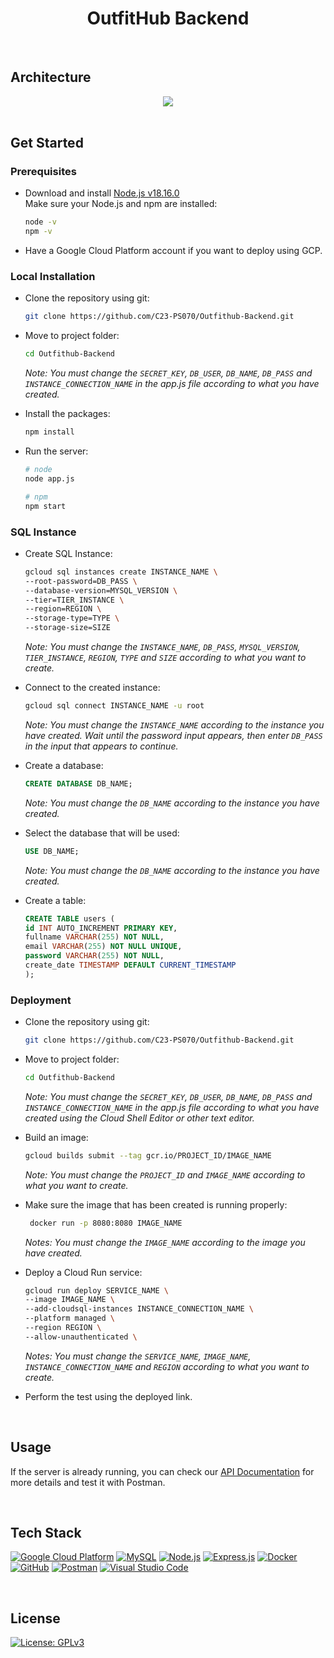 <div align="center">

# OutfitHub Backend

</div>

<br>

## Architecture
<div align="center">
<img src="https://blogger.googleusercontent.com/img/b/R29vZ2xl/AVvXsEgB69Dk6ooa3C7JzSga86izAClJYZLbzQVvBep3NzP5Ik6FRRTs5NFQasw2oORBE2xY_kTKqVY9mQGd38NnaCJXOYKe8sA-D10FiRkm-1ib4Iaerqa6uuJngvx2jb1o9p46fJckoxJRHzXGBTsCSlYI9GxqCO_VerRaafYsPolDvlg5Bmj6pWngJn7k7g/s320/Untitled-2023-06-16-1708.png"/>
</div>

<br>

## Get Started
### Prerequisites
* Download and install <a href="https://nodejs.org/dist/v18.16.0/node-v18.16.0-x64.msi">Node.js v18.16.0<a/> <br>
  Make sure your Node.js and npm are installed:
  ```bash
  node -v
  npm -v
  ```
* Have a Google Cloud Platform account if you want to deploy using GCP.

### Local Installation
* Clone the repository using git:
  ```bash
  git clone https://github.com/C23-PS070/Outfithub-Backend.git
  ```
* Move to project folder:
  ```bash
  cd Outfithub-Backend
  ```
  
  _Note: You must change the ```SECRET_KEY```, ```DB_USER```, ```DB_NAME```, ```DB_PASS``` and ```INSTANCE_CONNECTION_NAME``` in the app.js file according to what you have created._
  
* Install the packages:
  ```bash
  npm install
  ``` 
* Run the server:
  ```bash
  # node
  node app.js
  
  # npm
  npm start
  ``` 

### SQL Instance
* Create SQL Instance:
  ```bash
  gcloud sql instances create INSTANCE_NAME \
  --root-password=DB_PASS \
  --database-version=MYSQL_VERSION \
  --tier=TIER_INSTANCE \
  --region=REGION \
  --storage-type=TYPE \
  --storage-size=SIZE
  ```
  
  _Note: You must change the ```INSTANCE_NAME```, ```DB_PASS```, ```MYSQL_VERSION```, ```TIER_INSTANCE```, ```REGION```, ```TYPE``` and ```SIZE``` according to what you want to create._

* Connect to the created instance:
  ```bash
  gcloud sql connect INSTANCE_NAME -u root
  ```

  _Note: You must change the ```INSTANCE_NAME``` according to the instance you have created. Wait until the password input appears, then enter ```DB_PASS``` in the input that appears to continue._
  
* Create a database:
  ```sql
  CREATE DATABASE DB_NAME;
  ```
  
  _Note: You must change the ```DB_NAME``` according to the instance you have created._
  
* Select the database that will be used:
  ```sql
  USE DB_NAME;
  ```
  
  _Note: You must change the ```DB_NAME``` according to the instance you have created._
  
* Create a table:
  ```sql
  CREATE TABLE users (
  id INT AUTO_INCREMENT PRIMARY KEY,
  fullname VARCHAR(255) NOT NULL,
  email VARCHAR(255) NOT NULL UNIQUE,
  password VARCHAR(255) NOT NULL,
  create_date TIMESTAMP DEFAULT CURRENT_TIMESTAMP        
  );
  ```
  
### Deployment
* Clone the repository using git:
   ```bash
  git clone https://github.com/C23-PS070/Outfithub-Backend.git
  ```
* Move to project folder:
  ```bash
  cd Outfithub-Backend
  ```
  
  _Note: You must change the ```SECRET_KEY```, ```DB_USER```, ```DB_NAME```, ```DB_PASS``` and ```INSTANCE_CONNECTION_NAME``` in the app.js file according to what you have created using the Cloud Shell Editor or other text editor._
  
* Build an image:
  ```bash
  gcloud builds submit --tag gcr.io/PROJECT_ID/IMAGE_NAME
  ```
  
   _Note: You must change the ```PROJECT_ID``` and ```IMAGE_NAME``` according to what you want to create._
 
* Make sure the image that has been created is running properly:
  ```bash
   docker run -p 8080:8080 IMAGE_NAME
  ```
  
  _Notes: You must change the ```IMAGE_NAME``` according to the image you have created._
  
* Deploy a Cloud Run service:
  ```bash
  gcloud run deploy SERVICE_NAME \
  --image IMAGE_NAME \
  --add-cloudsql-instances INSTANCE_CONNECTION_NAME \
  --platform managed \
  --region REGION \
  --allow-unauthenticated \
  ```
  
   _Notes: You must change the ```SERVICE_NAME```, ```IMAGE_NAME```, ```INSTANCE_CONNECTION_NAME``` and ```REGION``` according to what you want to create._

* Perform the test using the deployed link.

<br>

## Usage
If the server is already running, you can check our <a href="https://documenter.getpostman.com/">API Documentation</a> for more details and test it with Postman.

<br>

## Tech Stack
[![Google Cloud Platform](https://img.shields.io/badge/Google%20Cloud%20Platform-%234285F4.svg?style=plastic&logo=google-cloud&logoColor=white)](https://cloud.google.com/) [![MySQL](https://img.shields.io/badge/MySQL-%2300f.svg?style=plastic&logo=mysql&logoColor=white)]() [![Node.js](https://img.shields.io/badge/Node.js-6DA55F?style=plastic&logo=node.js&logoColor=white)]() [![Express.js](https://img.shields.io/badge/Express.js-%23404d59.svg?style=plastic&logo=express&logoColor=%2361DAFB)]() [![Docker](https://img.shields.io/badge/Docker-%230db7ed.svg?style=plastic&logo=docker&logoColor=white)](https://www.docker.com/) [![GitHub](https://img.shields.io/badge/GitHub-%23121011.svg?style=plastic&logo=github&logoColor=white)](https://github.com/) [![Postman](https://img.shields.io/badge/Postman-FF6C37?style=plastic&logo=postman&logoColor=white)](https://www.postman.com/) [![Visual Studio Code](https://img.shields.io/badge/Visual%20Studio%20Code-0078d7.svg?style=plastic&logo=visual-studio-code&logoColor=white)](https://code.visualstudio.com/)

<br>

## License
[![License: GPLv3](https://img.shields.io/badge/License-GPLv3-blue.svg?style=plastic)](https://www.gnu.org/licenses/gpl-3.0)
